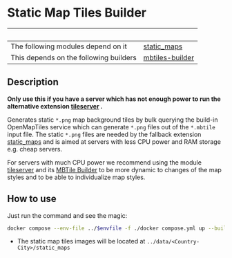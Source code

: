 # Static Map Tiles Builder

| &nbsp;                                 | &nbsp;                                                       |
| -------------------------------------- | ------------------------------------------------------------ |
| The following modules depend on it     | [static_maps](https://github.com/trufi-association/trufi-server-modules/tree/main/extensions/static_maps) |
| This depends on the following builders | [mbtiles-builder](../mbtiles-builder)                        |

## Description

**Only use this if you have a server which has not enough power to run the alternative extension [tileserver](https://github.com/trufi-association/trufi-server/tree/main/extensions/tileserver) .**

Generates static `*.png` map background tiles by bulk querying the build-in OpenMapTiles service which can generate `*.png` files out of the `*.mbtile` input file. The static `*.png` files are needed by the fallback extension [static_maps](https://github.com/trufi-association/trufi-server/tree/main/extensions/static_maps) and is aimed at servers with less CPU power and RAM storage e.g. cheap servers.

For servers with much CPU power we recommend using the module [tileserver](https://github.com/trufi-association/trufi-server-modules/tileserver) and its [MBTile Builder](../mbtiles-builder) to be more dynamic to changes of the map styles and to be able to individualize map styles.

## How to use

Just run the command and see the magic:

```bash
docker compose --env-file ../$envfile -f ./docker compose.yml up --build map_builder && docker compose -f ./docker compose.yml stop
```

- The static map tiles images will be located at `../data/<Country-City>/static_maps`
